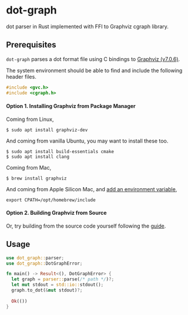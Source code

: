 # dot-graph

dot parser in Rust implemented with FFI to Graphviz cgraph library.

## Prerequisites

`dot-graph` parses a dot format file using C bindings to [Graphviz (v7.0.6)](https://gitlab.com/graphviz/graphviz/-/tree/7.0.6/lib).

The system environment should be able to find and include the following header files.

```C
#include <gvc.h>
#include <cgraph.h>
```

#### Option 1. Installing Graphviz from Package Manager

Coming from Linux,
```console
$ sudo apt install graphviz-dev
```

And coming from vanilla Ubuntu, you may want to install these too.
```console
$ sudo apt install build-essentials cmake
$ sudo apt install clang
```

Coming from Mac,
```console
$ brew install graphviz
```

And coming from Apple Silicon Mac, and [add an environment variable](https://apple.stackexchange.com/questions/414622/installing-a-c-c-library-with-homebrew-on-m1-macs),
```shell
export CPATH=/opt/homebrew/include
```

#### Option 2. Building Graphviz from Source

Or, try building from the source code yourself following the [guide](https://graphviz.org/download/source/).


## Usage

```rust
use dot_graph::parser;
use dot_graph::DotGraphError;

fn main() -> Result<(), DotGraphError> {
  let graph = parser::parse(/* path */)?;
  let mut stdout = std::io::stdout();
  graph.to_dot(&mut stdout)?;
  
  Ok(())
}
```
